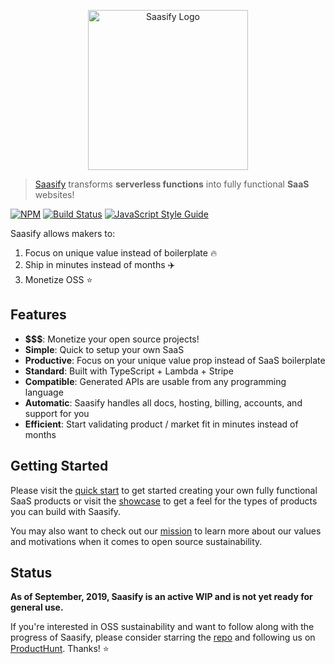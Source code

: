 <p align="center">
  <a href="https://saasify.sh" title="Saasify">
    <img src="/_media/logo.png" alt="Saasify Logo" width="256" />
  </a>
</p>

> [Saasify](https://saasify.sh) transforms **serverless functions** into fully functional **SaaS** websites!

[![NPM](https://img.shields.io/npm/v/saasify.svg)](https://www.npmjs.com/package/saasify) [![Build Status](https://travis-ci.com/saasify-sh/saasify.svg?branch=master)](https://travis-ci.com/saasify-sh/saasify) [![JavaScript Style Guide](https://img.shields.io/badge/code_style-standard-brightgreen.svg)](https://standardjs.com)

Saasify allows makers to:

1. Focus on unique value instead of boilerplate 🔥
2. Ship in minutes instead of months ✈️
3. Monetize OSS ⭐️

## Features

- **$$$**: Monetize your open source projects!
- **Simple**: Quick to setup your own SaaS
- **Productive**: Focus on your unique value prop instead of SaaS boilerplate
- **Standard**: Built with TypeScript + Lambda + Stripe
- **Compatible**: Generated APIs are usable from any programming language
- **Automatic**: Saasify handles all docs, hosting, billing, accounts, and support for you
- **Efficient**: Start validating product / market fit in minutes instead of months

## Getting Started

Please visit the [quick start](./quick-start) to get started creating your own fully functional SaaS products or visit the [showcase](./showcase.md) to get a feel for the types of products you can build with Saasify.

You may also want to check out our [mission](./mission.md) to learn more about our values and motivations when it comes to open source sustainability.

## Status

**As of September, 2019, Saasify is an active WIP and is not yet ready for general use.**

If you're interested in OSS sustainability and want to follow along with the progress of Saasify, please consider starring the [repo](https://github.com/saasify-sh/saasify) and following us on [ProductHunt](https://www.producthunt.com/upcoming/saasify-2). Thanks! ⭐️
